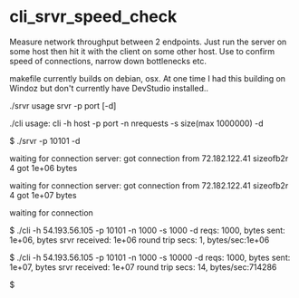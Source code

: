 # cli_srvr_speed_check

Measure network throughput between 2 endpoints. Just run the server on some host then
hit it with the client on some other host. Use to confirm speed of connections, narrow
down bottlenecks etc.

makefile currently builds on debian, osx. At one time I had this building on Windoz
but don't currently have DevStudio installed..

./srvr
usage srvr -p port [-d]

./cli
usage: cli -h host -p port -n nrequests -s size(max 1000000) -d


$ ./srvr -p 10101 -d

waiting for connection
server: got connection from 72.182.122.41
sizeofb2r 4
got 1e+06 bytes

waiting for connection
server: got connection from 72.182.122.41
sizeofb2r 4
got 1e+07 bytes

waiting for connection



$ ./cli  -h 54.193.56.105 -p 10101 -n 1000 -s 1000 -d
reqs: 1000, bytes sent: 1e+06, bytes srvr received: 1e+06
round trip secs: 1, bytes/sec:1e+06

$ ./cli  -h 54.193.56.105 -p 10101 -n 1000 -s 10000 -d
reqs: 1000, bytes sent: 1e+07, bytes srvr received: 1e+07
round trip secs: 14, bytes/sec:714286

$




